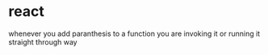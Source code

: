 # react

whenever you add paranthesis to a function you are invoking it or running it straight through way
